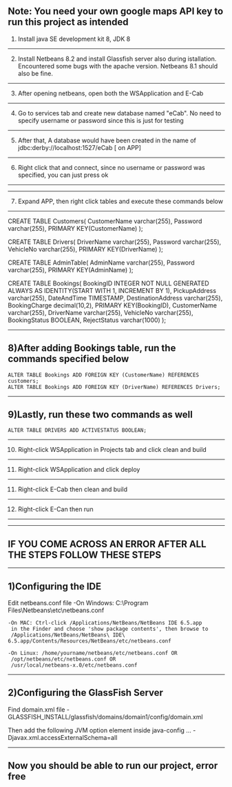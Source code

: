 Note: You need your own google maps API key to run this project as intended
--------------------------------------------------------------------------------------------------------------------------------------------------------------
1) Install java SE development kit 8, JDK 8
--------------------------------------------------------------------------------------------------------------------------------------------------------------
2) Install Netbeans 8.2 and install Glassfish server also during istallation. Encountered some bugs with the apache version. Netbeans 8.1 should also be fine.
--------------------------------------------------------------------------------------------------------------------------------------------------------------
3) After opening netbeans, open both the WSApplication and E-Cab
--------------------------------------------------------------------------------------------------------------------------------------------------------------
4) Go to services tab and create new database named "eCab". No need to specify username or password since this is just for testing
--------------------------------------------------------------------------------------------------------------------------------------------------------------
5) After that, A database would have been created in the name of jdbc:derby://localhost:1527/eCab [ on APP]
--------------------------------------------------------------------------------------------------------------------------------------------------------------
6) Right click that and connect, since no username or password was specified, you can just press ok
--------------------------------------------------------------------------------------------------------------------------------------------------------------

--------------------------------------------------------------------------------------------------------------------------------------------------------------
7) Expand APP, then right click tables and execute these commands below
--------------------------------------------------------------------------------------------------------------------------------------------------------------

CREATE TABLE Customers(
	CustomerName varchar(255),
	Password varchar(255),
	PRIMARY KEY(CustomerName)
);

CREATE TABLE Drivers(
	DriverName varchar(255),
	Password varchar(255),
	VehicleNo varchar(255),
	PRIMARY KEY(DriverName)
);

CREATE TABLE AdminTable(
	AdminName varchar(255),
	Password varchar(255),
	PRIMARY KEY(AdminName)
);

CREATE TABLE Bookings(
	BookingID INTEGER NOT NULL GENERATED ALWAYS AS IDENTITY(START        WITH 1, INCREMENT BY 1),
	PickupAddress varchar(255),
	DateAndTime TIMESTAMP,
	DestinationAddress varchar(255),
	BookingCharge decimal(10,2),
	PRIMARY KEY(BookingID),
	CustomerName varchar(255),
	DriverName varchar(255),
	VehicleNo varchar(255),
	BookingStatus BOOLEAN,
	RejectStatus varchar(1000)
);

--------------------------------------------------------------------------------------------------------------------------------------------------------------
8)After adding Bookings table, run the commands specified below
--------------------------------------------------------------------------------------------------------------------------------------------------------------

	ALTER TABLE Bookings ADD FOREIGN KEY (CustomerName) REFERENCES customers;
	ALTER TABLE Bookings ADD FOREIGN KEY (DriverName) REFERENCES Drivers;

--------------------------------------------------------------------------------------------------------------------------------------------------------------
9)Lastly, run these two commands as well
--------------------------------------------------------------------------------------------------------------------------------------------------------------

	ALTER TABLE DRIVERS ADD ACTIVESTATUS BOOLEAN;

--------------------------------------------------------------------------------------------------------------------------------------------------------------
10) Right-click WSApplication in Projects tab and click clean and build
--------------------------------------------------------------------------------------------------------------------------------------------------------------
11) Right-click WSApplication and click deploy
--------------------------------------------------------------------------------------------------------------------------------------------------------------
11) Right-click E-Cab then clean and build
--------------------------------------------------------------------------------------------------------------------------------------------------------------
12) Right-click E-Can then run
--------------------------------------------------------------------------------------------------------------------------------------------------------------

--------------------------------------------------------------------------------------------------------------------------------------------------------------
IF YOU COME ACROSS AN ERROR AFTER ALL THE STEPS FOLLOW THESE STEPS
--------------------------------------------------------------------------------------------------------------------------------------------------------------
--------------------------------------------------------------------------------------------------------------------------------------------------------------
1)Configuring the IDE
--------------------------------------------------------------------------------------------------------------------------------------------------------------

Edit netbeans.conf file
	-On Windows: C:\Program Files\Netbeans\etc\netbeans.conf
	
	-On MAC: Ctrl-click /Applications/NetBeans/NetBeans IDE 6.5.app 
	 in the Finder and choose 'show package contents', then browse to 
	 /Applications/NetBeans/NetBeans\ IDE\ 6.5.app/Contents/Resources/NetBeans/etc/netbeans.conf
	
	-On Linux: /home/yourname/netbeans/etc/netbeans.conf OR
	 /opt/netbeans/etc/netbeans.conf OR
	 /usr/local/netbeans-x.0/etc/netbeans.conf

--------------------------------------------------------------------------------------------------------------------------------------------------------------
2)Configuring the GlassFish Server
--------------------------------------------------------------------------------------------------------------------------------------------------------------

Find domain.xml file
	-GLASSFISH_INSTALL/glassfish/domains/domain1/config/domain.xml

Then add the following JVM option element inside java-config
	</java-config>
  	  	...
  		<jvm-options>-Djavax.xml.accessExternalSchema=all</jvm-options>
	</java-config>

--------------------------------------------------------------------------------------------------------------------------------------------------------------
Now you should be able to run our project, error free
--------------------------------------------------------------------------------------------------------------------------------------------------------------
